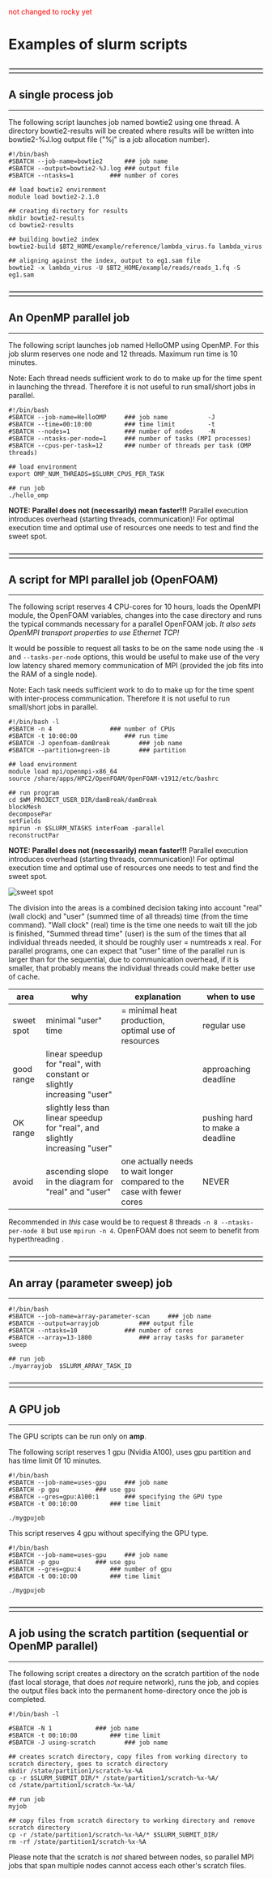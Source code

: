 <span style="color:red">not changed to rocky yet</span>

# Examples of slurm scripts

<br>
<br>
<hr style="margin-right: 0px; margin-bottom: 4px; margin-left: 0px; margin-top: -24px; border:2px solid  #d9d9d9 "></hr>
<hr style="margin: 4px 0px; border:1px solid  #d9d9d9 "></hr>

## A single process job

---

The following script  launches job named bowtie2 using one thread. A directory bowtie2-results will be created where results will be written into bowtie2-%J.log output file ("%j" is a job allocation number).

    #!/bin/bash 
    #SBATCH --job-name=bowtie2		### job name 
    #SBATCH --output=bowtie2-%J.log	### output file 
    #SBATCH --ntasks=1			### number of cores   
    
    ## load bowtie2 environment 
    module load bowtie2-2.1.0
   
    ## creating directory for results 
    mkdir bowtie2-results 
    cd bowtie2-results
   
    ## building bowtie2 index 
    bowtie2-build $BT2_HOME/example/reference/lambda_virus.fa lambda_virus 
  
    ## aligning against the index, output to eg1.sam file 
    bowtie2 -x lambda_virus -U $BT2_HOME/example/reads/reads_1.fq -S eg1.sam

<br>
<br>
<hr style="margin-right: 0px; margin-bottom: 4px; margin-left: 0px; margin-top: -24px; border:2px solid  #d9d9d9 "></hr>
<hr style="margin: 4px 0px; border:1px solid  #d9d9d9 "></hr>

## An OpenMP parallel job

---

The following script launches job named HelloOMP using OpenMP. For this job slurm reserves one node and 12 threads. Maximum run time is 10 minutes. 

Note: Each thread needs sufficient work to do to make up for the time spent in launching the thread. Therefore it is not useful to run small/short jobs in parallel.

    #!/bin/bash
    #SBATCH --job-name=HelloOMP		### job name           -J
    #SBATCH --time=00:10:00	        ### time limit         -t
    #SBATCH --nodes=1           	### number of nodes    -N 
    #SBATCH --ntasks-per-node=1 	### number of tasks (MPI processes)
    #SBATCH --cpus-per-task=12  	### number of threads per task (OMP threads)
    
    ## load environment
    export OMP_NUM_THREADS=$SLURM_CPUS_PER_TASK

    ## run job
    ./hello_omp 

**NOTE: Parallel does not (necessarily) mean faster!!!** Parallel execution introduces overhead (starting threads, communication)! For optimal execution time and optimal use of resources one needs to test and find the sweet spot.

<br>
<br>
<hr style="margin-right: 0px; margin-bottom: 4px; margin-left: 0px; margin-top: -24px; border:2px solid  #d9d9d9 "></hr>
<hr style="margin: 4px 0px; border:1px solid  #d9d9d9 "></hr>

## A script for MPI parallel job (OpenFOAM)

---

The following script reserves 4 CPU-cores for 10 hours, loads the OpenMPI module, the OpenFOAM variables, changes into the case directory and runs the typical commands necessary for a parallel OpenFOAM job. *It also sets OpenMPI transport properties to use Ethernet TCP!*

It would be possible to request all tasks to be on the same node using the `-N` and `--tasks-per-node` options, this would be useful to make use of the very low latency shared memory communication of MPI (provided the job fits into the RAM of a single node).

Note: Each task needs sufficient work to do to make up for the time spent with inter-process communication. Therefore it is not useful to run small/short jobs in parallel.

    #!/bin/bash -l    
    #SBATCH -n 4     			### number of CPUs 
    #SBATCH -t 10:00:00      		### run time 
    #SBATCH -J openfoam-damBreak     	### job name
    #SBATCH --partition=green-ib     	### partition 
    
    ## load environment
    module load mpi/openmpi-x86_64
    source /share/apps/HPC2/OpenFOAM/OpenFOAM-v1912/etc/bashrc

    ## run program
    cd $WM_PROJECT_USER_DIR/damBreak/damBreak
    blockMesh
    decomposePar
    setFields
    mpirun -n $SLURM_NTASKS interFoam -parallel
    reconstructPar


**NOTE: Parallel does not (necessarily) mean faster!!!** Parallel execution introduces overhead (starting threads, communication)! For optimal execution time and optimal use of resources one needs to test and find the sweet spot.

![sweet spot](pictures/of-timing4.png)


The division into the areas is a combined decision taking into account "real" (wall clock) and "user" (summed time of all threads) time (from the time command). "Wall clock" (real) time is the time one needs to wait till the job is finished, "Summed thread time" (user) is the sum of the times that all individual threads needed, it should be roughly user = numtreads x real. For parallel programs, one can expect that "user" time of the parallel run is larger than for the sequential, due to communication overhead, if it is smaller, that probably means the individual threads could make better use of cache.

| area | why | explanation | when to use |
|-----------|------------|-----------|-----------|
| sweet spot | minimal "user" time | = minimal heat production, optimal use of resources | regular use |
| good range | linear speedup for "real", with constant or slightly increasing "user" | | approaching deadline |
| OK range | slightly less than linear speedup for "real", and slightly increasing "user" | | pushing hard to make a deadline |
| avoid | ascending slope in the diagram for "real" and "user" | one actually needs to wait longer compared to the case with fewer cores | NEVER |


Recommended in *this* case would be to request 8 threads `-n 8 --ntasks-per-node 8` but use `mpirun -n 4`. OpenFOAM does not seem to benefit from hyperthreading
.

<br>
<br>
<hr style="margin-right: 0px; margin-bottom: 4px; margin-left: 0px; margin-top: -24px; border:2px solid  #d9d9d9 "></hr>
<hr style="margin: 4px 0px; border:1px solid  #d9d9d9 "></hr>

## An array (parameter sweep) job

---


    #!/bin/bash 
    #SBATCH --job-name=array-parameter-scan  	### job name
    #SBATCH --output=arrayjob			### output file 
    #SBATCH --ntasks=10				### number of cores  
    #SBATCH --array=13-1800       		### array tasks for parameter sweep
    
    ## run job
    ./myarrayjob  $SLURM_ARRAY_TASK_ID

<br>
<br>
<hr style="margin-right: 0px; margin-bottom: 4px; margin-left: 0px; margin-top: -24px; border:2px solid  #d9d9d9 "></hr>
<hr style="margin: 4px 0px; border:1px solid  #d9d9d9 "></hr>

## A GPU job

---

The GPU scripts can be run only on **amp**. 


The following script reserves 1 gpu (Nvidia A100), uses gpu partition and has time limit 0f 10 minutes. 

    #!/bin/bash 
    #SBATCH --job-name=uses-gpu		### job name
    #SBATCH -p gpu			### use gpu
    #SBATCH --gres=gpu:A100:1		### specifying the GPU type
    #SBATCH -t 00:10:00			### time limit
    
    ./mygpujob


This script reserves 4 gpu without specifying the GPU type.

    #!/bin/bash 
    #SBATCH --job-name=uses-gpu		### job name
    #SBATCH -p gpu			### use gpu
    #SBATCH --gres=gpu:4		### number of gpu
    #SBATCH -t 00:10:00 		### time limit
    
    ./mygpujob

<br>
<br>
<hr style="margin-right: 0px; margin-bottom: 4px; margin-left: 0px; margin-top: -24px; border:2px solid  #d9d9d9 "></hr>
<hr style="margin: 4px 0px; border:1px solid  #d9d9d9 "></hr>

## A job using the scratch partition (sequential or OpenMP parallel)

---

The following script creates a directory on the scratch partition of the node (fast local storage, that does *not* require network), runs the job, and copies the output files back into the permanent home-directory once the job is completed.

    #!/bin/bash -l
    
    #SBATCH -N 1			### job name
    #SBATCH -t 00:10:00			### time limit  
    #SBATCH -J using-scratch		### job name
    
    ## creates scratch directory, copy files from working directory to scratch directory, goes to scratch directory
    mkdir /state/partition1/scratch-%x-%A
    cp -r $SLURM_SUBMIT_DIR/* /state/partition1/scratch-%x-%A/
    cd /state/partition1/scratch-%x-%A/

    ## run job
    myjob

    ## copy files from scratch directory to working directory and remove scratch directory
    cp -r /state/partition1/scratch-%x-%A/* $SLURM_SUBMIT_DIR/
    rm -rf /state/partition1/scratch-%x-%A

Please note that the scratch is *not* shared between nodes, so parallel MPI jobs that span multiple nodes cannot access each other's scratch files.

<br>
